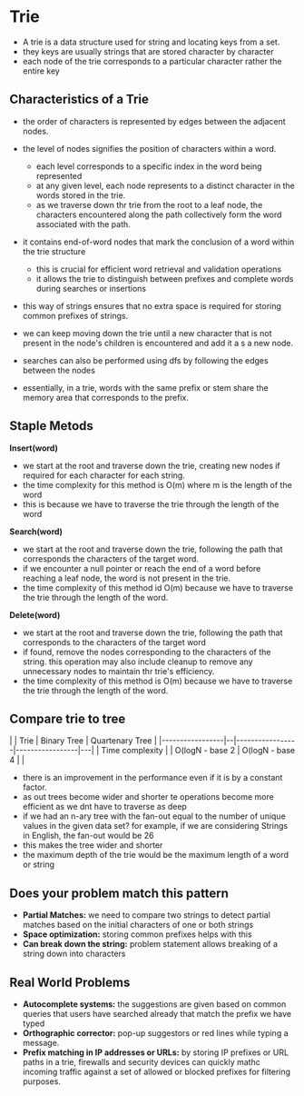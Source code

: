 # Trie
- A trie is a data structure used for string and locating keys from a set.
- they keys are usually strings that are stored character by character
- each node of the trie corresponds to a particular character rather the entire key

## Characteristics of a Trie
- the order of characters is represented by edges between the adjacent nodes.
- the level of nodes signifies the position of characters within a word. 
  - each level corresponds to a specific index in the word being represented
  - at any given level, each node represents to a distinct character in the words stored in the trie.
  - as we traverse down thr trie from the root to a leaf node, the characters encountered along the path collectively form the word associated with the path.
- it contains end-of-word nodes that mark the conclusion of a word within the trie structure
  - this is crucial for efficient word retrieval and validation operations
  - it allows the trie to distinguish between prefixes and complete words during searches or insertions

- this way of strings ensures that no extra space is required for storing common prefixes of strings.
- we can keep moving down the trie until a new character that is not present in the node's children is encountered and add it a s a new node.
- searches can also be performed using dfs by following the edges between the nodes
- essentially, in a trie, words with the same prefix or stem share the memory area that corresponds to the prefix.

## Staple Metods
**Insert(word)** 
- we start at the root and traverse down the trie, creating new nodes if required for each character for each string. 
- the time complexity for this method is O(m) where m is the length of the word
- this is because we have to traverse the trie through the length of the word

**Search(word)**
- we start at the root and traverse down the trie, following the path that corresponds the characters of the target word.
- if we encounter a null pointer or reach the end of a word before reaching a leaf node, the word is not present in the trie.
- the time complexity of this method id O(m) because we have to traverse the trie through the length of the word.

**Delete(word)**
- we start at the root and traverse down the trie, following the path that corresponds to the characters of the target word
- if found, remove the nodes corresponding to the characters of the string. this operation may also include cleanup to remove any unnecessary nodes to maintain thr trie's efficiency. 
- the time complexity of this method is O(m) because we have to traverse the trie through the length of the word.

## Compare trie to tree

|                 | Trie | Binary Tree     | Quartenary Tree |
|-----------------|--|-----------------|-----------------|---|
| Time complexity |  | O(logN - base 2 | O(logN - base 4 |   |

- there is an improvement in the performance even if it is by a constant factor.
- as out trees become wider and shorter te operations become more efficient as we dnt have to traverse as deep
- if we had an n-ary tree with the fan-out equal to the number of unique values in the given data set? for example, if we are considering Strings in English, the fan-out would be 26
- this makes the tree wider and shorter
- the maximum depth of the trie would be the maximum length of a word or string

## Does your problem match this pattern
- **Partial Matches:** we need to compare two strings to detect partial matches based on the initial characters of one or both strings
- **Space optimization:** storing common prefixes helps with this
- **Can break down the string:** problem statement allows breaking of a string down into characters

## Real World Problems
- **Autocomplete systems:** the suggestions are given based on common queries that users have searched already that match the prefix we have typed
- **Orthographic corrector:** pop-up suggestors or red lines while typing a message.
- **Prefix matching in IP addresses or URLs:** by storing IP prefixes or URL paths in a trie, firewalls and security devices can quickly mathc incoming traffic against a set of allowed or blocked prefixes for filtering purposes.


























